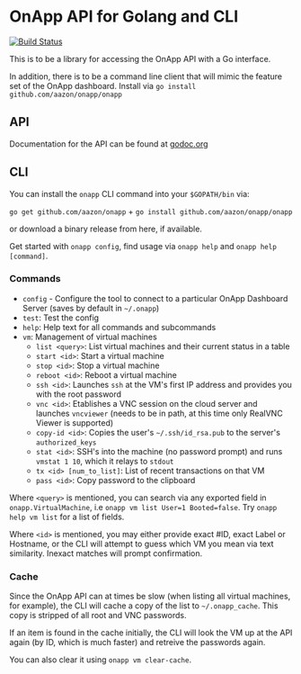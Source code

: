OnApp API for Golang and CLI
========================

[![Build Status](https://secure.travis-ci.org/aazon/onapp.png?branch=master)](http://travis-ci.org/aazon/onapp)

This is to be a library for accessing the OnApp API with a Go interface.

In addition, there is to be a command line client that will mimic the feature set of the OnApp dashboard. Install via `go install github.com/aazon/onapp/onapp`

API
-------

Documentation for the API can be found at [godoc.org](http://godoc.org/github.com/aazon/onapp)

CLI
-------

You can install the `onapp` CLI command into your `$GOPATH/bin` via:

`go get github.com/aazon/onapp` + `go install github.com/aazon/onapp/onapp`

or download a binary release from here, if available.

Get started with `onapp config`, find usage via `onapp help` and `onapp help [command]`.

### Commands

* `config` - Configure the tool to connect to a particular OnApp Dashboard Server (saves by default in `~/.onapp`)
* `test`: Test the config
* `help`: Help text for all commands and subcommands
* `vm`: Management of virtual machines
    - `list <query>`: List virtual machines and their current status in a table
    - `start <id>`: Start a virtual machine
    - `stop <id>`: Stop a virtual machine
    - `reboot <id>`: Reboot a virtual machine
    - `ssh <id>`: Launches `ssh` at the VM's first IP address and provides you with the root password
    - `vnc <id>`: Etablishes a VNC session on the cloud server and launches `vncviewer` (needs to be in path, at this time only RealVNC Viewer is supported)
    - `copy-id <id>`: Copies the user's `~/.ssh/id_rsa.pub` to the server's `authorized_keys`
    - `stat <id>`: SSH's into the machine (no password prompt) and runs `vmstat 1 10`, which it relays to `stdout`
    - `tx <id> [num_to_list]`: List of recent transactions on that VM
    - `pass <id>`: Copy password to the clipboard

Where `<query>` is mentioned, you can search via any exported field in `onapp.VirtualMachine`, i.e `onapp vm list User=1 Booted=false`. Try `onapp help vm list` for a list of fields.

Where `<id>` is mentioned, you may either provide exact #ID, exact Label or Hostname, or the CLI will attempt to guess which VM you mean via text similarity. Inexact matches will prompt confirmation.

### Cache
Since the OnApp API can at times be slow (when listing all virtual machines, for example), the CLI will cache a copy of the list to `~/.onapp_cache`. This copy is stripped of all root and VNC passwords.

If an item is found in the cache initially, the CLI will look the VM up at the API again (by ID, which is much faster) and retreive the passwords again.

You can also clear it using `onapp vm clear-cache`.
